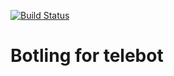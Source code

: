 [![Build Status](https://travis-ci.org/finnetrolle/botling.svg?branch=master)](https://travis-ci.org/finnetrolle/botling)

# Botling for telebot